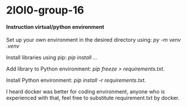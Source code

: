 # 2IOI0-group-16

#### Instruction virtual/python environment
Set up your own environment in the desired directory using: *py -m venv .venv*

Install libraries using pip: *pip install ...*

Add library to Python environment: *pip freeze > requirements.txt*.

Install Python environment: *pip install -r requirements.txt*.

I heard docker was better for coding environment, anyone who is experienced with that, feel free to substitute requirement.txt by docker.

